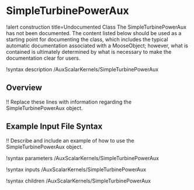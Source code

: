 # SimpleTurbinePowerAux

!alert construction title=Undocumented Class
The SimpleTurbinePowerAux has not been documented. The content listed below should be used as a starting point for
documenting the class, which includes the typical automatic documentation associated with a
MooseObject; however, what is contained is ultimately determined by what is necessary to make the
documentation clear for users.

!syntax description /AuxScalarKernels/SimpleTurbinePowerAux

## Overview

!! Replace these lines with information regarding the SimpleTurbinePowerAux object.

## Example Input File Syntax

!! Describe and include an example of how to use the SimpleTurbinePowerAux object.

!syntax parameters /AuxScalarKernels/SimpleTurbinePowerAux

!syntax inputs /AuxScalarKernels/SimpleTurbinePowerAux

!syntax children /AuxScalarKernels/SimpleTurbinePowerAux

